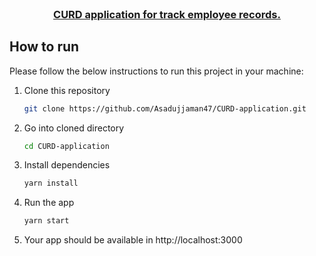 <!-- PROJECT LOGO -->
<br />
<p align="center">
  <h3 align="center"><a href="https://github.com/Asadujjaman47/CURD-application">CURD application for track employee records.</a></h3>

<!-- HOW TO RUN -->

## How to run

Please follow the below instructions to run this project in your machine:

1. Clone this repository
   ```sh
   git clone https://github.com/Asadujjaman47/CURD-application.git
   ```
2. Go into cloned directory
   ```sh
   cd CURD-application
   ```
3. Install dependencies
   ```sh
   yarn install
   ```
4. Run the app
   ```sh
   yarn start
   ```
5. Your app should be available in http://localhost:3000
